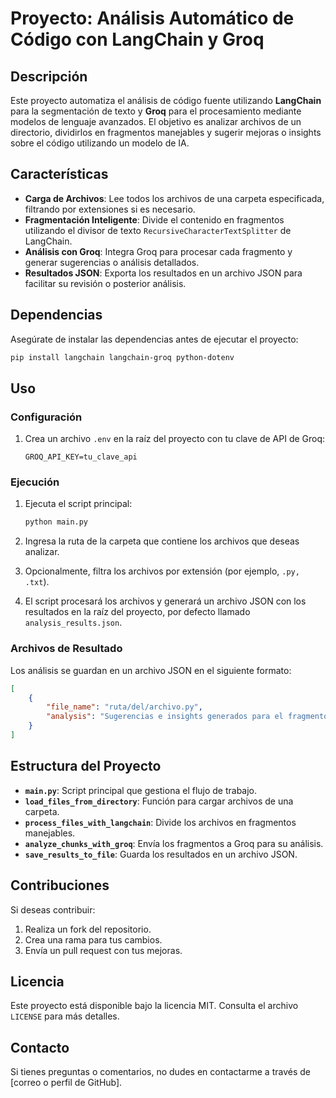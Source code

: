 # Proyecto: Análisis Automático de Código con LangChain y Groq

## Descripción
Este proyecto automatiza el análisis de código fuente utilizando **LangChain** para la segmentación de texto y **Groq** para el procesamiento mediante modelos de lenguaje avanzados. El objetivo es analizar archivos de un directorio, dividirlos en fragmentos manejables y sugerir mejoras o insights sobre el código utilizando un modelo de IA.

## Características
- **Carga de Archivos**: Lee todos los archivos de una carpeta especificada, filtrando por extensiones si es necesario.
- **Fragmentación Inteligente**: Divide el contenido en fragmentos utilizando el divisor de texto `RecursiveCharacterTextSplitter` de LangChain.
- **Análisis con Groq**: Integra Groq para procesar cada fragmento y generar sugerencias o análisis detallados.
- **Resultados JSON**: Exporta los resultados en un archivo JSON para facilitar su revisión o posterior análisis.

## Dependencias
Asegúrate de instalar las dependencias antes de ejecutar el proyecto:

```bash
pip install langchain langchain-groq python-dotenv
```

## Uso

### Configuración
1. Crea un archivo `.env` en la raíz del proyecto con tu clave de API de Groq:

   ```env
   GROQ_API_KEY=tu_clave_api
   ```

### Ejecución
1. Ejecuta el script principal:

   ```bash
   python main.py
   ```

2. Ingresa la ruta de la carpeta que contiene los archivos que deseas analizar.
3. Opcionalmente, filtra los archivos por extensión (por ejemplo, `.py, .txt`).
4. El script procesará los archivos y generará un archivo JSON con los resultados en la raíz del proyecto, por defecto llamado `analysis_results.json`.

### Archivos de Resultado
Los análisis se guardan en un archivo JSON en el siguiente formato:

```json
[
    {
        "file_name": "ruta/del/archivo.py",
        "analysis": "Sugerencias e insights generados para el fragmento del código."
    }
]
```

## Estructura del Proyecto

- **`main.py`**: Script principal que gestiona el flujo de trabajo.
- **`load_files_from_directory`**: Función para cargar archivos de una carpeta.
- **`process_files_with_langchain`**: Divide los archivos en fragmentos manejables.
- **`analyze_chunks_with_groq`**: Envía los fragmentos a Groq para su análisis.
- **`save_results_to_file`**: Guarda los resultados en un archivo JSON.

## Contribuciones
Si deseas contribuir:
1. Realiza un fork del repositorio.
2. Crea una rama para tus cambios.
3. Envía un pull request con tus mejoras.

## Licencia
Este proyecto está disponible bajo la licencia MIT. Consulta el archivo `LICENSE` para más detalles.

## Contacto
Si tienes preguntas o comentarios, no dudes en contactarme a través de [correo o perfil de GitHub]. 